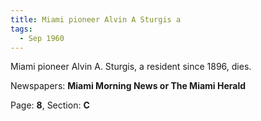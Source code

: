 ```yaml
---  
title: Miami pioneer Alvin A Sturgis a  
tags:  
  - Sep 1960  
---  
```

  
Miami pioneer Alvin A. Sturgis, a resident since 1896, dies.  
  
Newspapers: **Miami Morning News or The Miami Herald**  
  
Page: **8**, Section: **C** 
